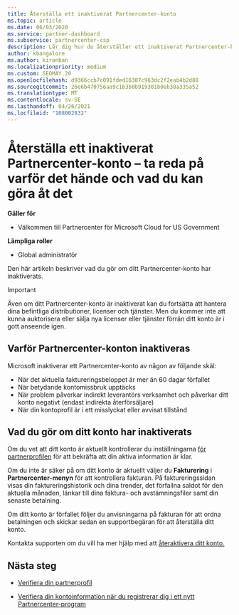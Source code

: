 ```yaml
---
title: Återställa ett inaktiverat Partnercenter-konto
ms.topic: article
ms.date: 06/03/2020
ms.service: partner-dashboard
ms.subservice: partnercenter-csp
description: Lär dig hur du återställer ett inaktiverat Partnercenter-konto, varför ett partnerkonto har inaktiverats och hur du kan använda ditt konto under indragningen.
author: kbangalore
ms.author: kiranban
ms.localizationpriority: medium
ms.custom: SEOMAY.20
ms.openlocfilehash: d9366ccb7c091fded16387c963dc2f2eab4b2d88
ms.sourcegitcommit: 26e6b470756aa9c1b3b0b919301b0eb38a335a52
ms.translationtype: MT
ms.contentlocale: sv-SE
ms.lasthandoff: 04/26/2021
ms.locfileid: "108002832"
---
```

# <a name="restore-a-suspended-partner-center-account---learn-why-it-happens-and-what-to-do-about-it"></a>Återställa ett inaktiverat Partnercenter-konto – ta reda på varför det hände och vad du kan göra åt det

**Gäller för**

- Välkommen till Partnercenter för Microsoft Cloud for US Government

**Lämpliga roller**

- Global administratör

Den här artikeln beskriver vad du gör om ditt Partnercenter-konto har inaktiverats.

> [!IMPORTANT]  
> Även om ditt Partnercenter-konto är inaktiverat kan du fortsätta att hantera dina befintliga distributioner, licenser och tjänster. Men du kommer inte att kunna auktorisera eller sälja nya licenser eller tjänster förrän ditt konto är i gott anseende igen.

## <a name="why-partner-center-accounts-are-suspended"></a>Varför Partnercenter-konton inaktiveras

Microsoft inaktiverar ett Partnercenter-konto av någon av följande skäl:

- När det aktuella faktureringsbeloppet är mer än 60 dagar förfallet
- När betydande kontomissbruk upptäcks
- När problem påverkar indirekt leverantörs verksamhet och påverkar ditt konto negativt (endast indirekta återförsäljare)
- När din kontoprofil är i ett misslyckat eller avvisat tillstånd

## <a name="what-to-do-if-your-account-is-suspended"></a>Vad du gör om ditt konto har inaktiverats

Om du vet att ditt konto är aktuellt kontrollerar du inställningarna [för partnerprofilen](https://partner.microsoft.com/pcv/accountsettings/partnerprofile) för att bekräfta att din aktiva information är klar. 

Om du inte är säker på om ditt konto är aktuellt väljer du **Fakturering** i **Partnercenter-menyn** för att kontrollera fakturan. På faktureringssidan visas din faktureringshistorik och dina trender, det förfallna saldot för den aktuella månaden, länkar till dina faktura- och avstämningsfiler samt din senaste betalning.

Om ditt konto är förfallet följer du anvisningarna på fakturan för att ordna betalningen och skickar sedan en supportbegäran för att återställa ditt konto. 

Kontakta supporten om du vill ha mer hjälp med att [återaktivera ditt konto.](https://partner.microsoft.com/dashboard/support/csp/servicerequests/create)

## <a name="next-steps"></a>Nästa steg

- [Verifiera din partnerprofil](update-your-partner-profile.md)

- [Verifiera din kontoinformation när du registrerar dig i ett nytt Partnercenter-program](verification-responses.md)
